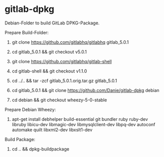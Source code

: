gitlab-dpkg
===========
Debian-Folder to build GitLab DPKG-Package.

Prepare Build-Folder:

1. git clone https://github.com/gitlabhq/gitlabhq gitlab_5.0.1

2. cd gitlab_5.0.1 && git checkout v5.0.1

3. git clone https://github.com/gitlabhq/gitlab-shell

4. cd gitlab-shell && git checkout v1.1.0

5. cd ../.. && tar -zcf gitlab_5.0.1.orig.tar.gz gitlab_5.0.1

6. cd gitlab_5.0.1 && git clone https://github.com/Danie/gitlab-dpkg debian

7. cd debian && git checkout wheezy-5-0-stable

Prepare Debian Wheezy:

1. apt-get install debhelper build-essential git bundler ruby ruby-dev libruby libicu-dev libmagic-dev libmysqlclient-dev libpq-dev autoconf automake quilt libxml2-dev libxslt1-dev

Build Package:

1. cd .. && dpkg-buildpackage
